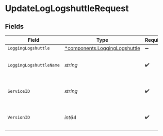 # UpdateLogLogshuttleRequest


## Fields

| Field                                                                     | Type                                                                      | Required                                                                  | Description                                                               | Example                                                                   |
| ------------------------------------------------------------------------- | ------------------------------------------------------------------------- | ------------------------------------------------------------------------- | ------------------------------------------------------------------------- | ------------------------------------------------------------------------- |
| `LoggingLogshuttle`                                                       | [*components.LoggingLogshuttle](../../models/shared/logginglogshuttle.md) | :heavy_minus_sign:                                                        | N/A                                                                       |                                                                           |
| `LoggingLogshuttleName`                                                   | *string*                                                                  | :heavy_check_mark:                                                        | The name for the real-time logging configuration.                         | test-log-endpoint                                                         |
| `ServiceID`                                                               | *string*                                                                  | :heavy_check_mark:                                                        | Alphanumeric string identifying the service.                              | SU1Z0isxPaozGVKXdv0eY                                                     |
| `VersionID`                                                               | *int64*                                                                   | :heavy_check_mark:                                                        | Integer identifying a service version.                                    | 1                                                                         |
